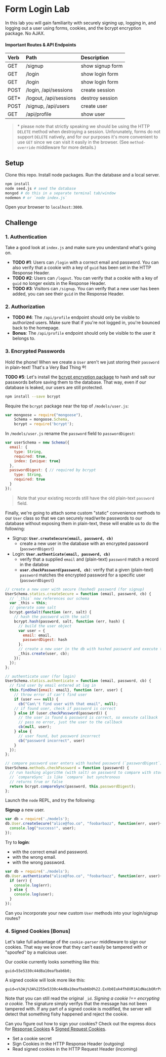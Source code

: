 # Form Login Lab

In this lab you will gain familiarity with securely signing up, logging in, and logging out a user using forms, cookies, and the bcrypt encryption package. No AJAX.

#### Important Routes & API Endpoints
| Verb | Path | Description |
|:-----|:-----|:------------|
| GET | /signup | show signup form |
| GET | /login | show login form |
| GET | /login | show login form |
| POST | /login, /api/sessions | create session |
| GET\* | /logout, /api/sessions | destroy session |
| POST | /signup, /api/users | create user |
| GET | /api/profile | show user |

> \* please note that strictly speaking we should be using the HTTP `DELETE` method when destroying a session. Unforunately, forms do not support `DELETE` natively, and for our purposes it's more convenient to use `GET` since we can visit it easily in the browser. (See `method-override` middleware for more details.)

## Setup
Clone this repo. Install node packages. Run the database and a local server.
``` bash
npm install
node seed.js # seed the database
mongod # do this in a separate terminal tab/window
nodemon # or `node index.js`
```

Open your browser to `localhost:3000`.

## Challenge
### 1. Authentication
Take a good look at `index.js` and make sure you understand what's going on.

- **TODO #1**: Users can `/login` with a correct email and password. You can also verify that a cookie with a key of `guid` has been set in the HTTP Response Header.
- **TODO #2**: Users can `/logout`. You can verify that a cookie with a key of `guid` no longer exists in the Response Header.
- **TODO #3**: Visitors can `/signup`. You can verify that a new user has been added, you can see their `guid` in the Response Header.

### 2. Authorization
- **TODO #4**: The `/api/profile` endpoint should only be visible to authorized users. Make sure that if you're not logged in, you're bounced back to the homepage.
- **Bonus**: The `/api/profile` endpoint should only be visible to the user it belongs to.

### 3. Encrypted Passwords
Hold the phone! When we create a `User` aren't we just storing their `password` in plain-text! That's a Very Bad Thing ®!

**TODO #5**: Let's install the [bcrypt encryption package](https://www.npmjs.com/package/bcrypt) to hash and salt our passwords before saving them to the database. That way, even if our database is leaked, our users are still protected.

``` bash
npm install --save bcrypt
```

Require the `bcrypt` package near the top of `/models/user.js`:

``` js
var mongoose = require("mongoose"),
    Schema = mongoose.Schema,
    bcrypt = require('bcrypt');
```

In `/models/user.js` rename the `password` field to `passwordDigest`:

```js
var userSchema = new Schema({
  email: {
    type: String,
    required: true,
    index: {unique: true}
  },
  passwordDigest: { // required by bcrypt
    type: String,
    required: true
  }
});
```

> Note that your existing records still have the old plain-text `password` field.

Finally, we're going to attach some custom "static" convenience methods to our `User` class so that we can securely read/write passwords to our database without exposing them in plain-text, these will enable us to do the following:

* Signup: **`User.createSecure(email, password, cb)`**
    * create a new user in the database with an encrypted password (`passwordDigest`)
* Login: **`User.authenticate(email, password, cb)`**
    * verify that a supplied `email` and (plain-text) `password` match a record in the databse
    - **`user.checkPassword(password, cb)`**: verify that a given (plain-text) `password` matches the encrypted password for a specific user (`passwordDigest`)

``` js
// create a new user with secure (hashed) password (for signup)
UserSchema.statics.createSecure = function (email, password, cb) {
  // `_this` now references our schema
  var _this = this;
  // generate some salt
  bcrypt.genSalt(function (err, salt) {
    // hash the password with the salt
    bcrypt.hash(password, salt, function (err, hash) {
      // build the user object
      var user = {
        email: email,
        passwordDigest: hash
      };
      // create a new user in the db with hashed password and execute the callback when done
      _this.create(user, cb);
    });
  });
};

// authenticate user (for login)
UserSchema.statics.authenticate = function (email, password, cb) {
  // find user by email entered at log in
  this.findOne({email: email}, function (err, user) {
    // throw error if can't find user
    if (user === null) {
      cb("Can\'t find user with that email", null);
    // if found user, check if password is correct
    } else if (user.checkPassword(password)) {
      // the user is found & password is correct, so execute callback
      // pass no error, just the user to the callback
      cb(null, user);
    } else {
      // user found, but password incorrect
      cb("password incorrect", user)
    }
  });
};

// compare password user enters with hashed password (`passwordDigest`)
UserSchema.methods.checkPassword = function (password) {
  // run hashing algorithm (with salt) on password to compare with stored `passwordDigest`
  // `compareSync` is like `compare` but synchronous
  // returns true or false
  return bcrypt.compareSync(password, this.passwordDigest);
};
```


Launch the `node` REPL, and try the following:

**Signup** a new user.
``` js
var db = require('./models');
db.User.createSecure("alice@foo.co", "foobarbazz", function(err, user){
  console.log("success!", user);
});
```

Try to **login**:
* with the correct email and password.
* with the wrong email.
* with the wrong password.

``` js
var db = require('./models');
db.User.authenticate("alice@foo.co", "foobarbazz", function(err, user){
  if (err) {
    console.log(err);
  } else {
    console.log(user);
  }
});
```

Can you incorporate your new custom `User` methods into your login/signup routes?

### 4. Signed Cookies [Bonus]
Let's take full advantage of the `cookie-parser` middleware to sign our cookies. That way we know that they can't easily be tampered with or "spoofed" by a malicious user.

Our cookie currently looks something like this:
```
guid=55e5330c44d8a10eafbab6b0;
```

A signed cookie will look more like this:

```
guid=s%3Aj%3A%2255e5330c44d8a10eafbab6b0%22.ExXb0Iuk4fh8VR1A1dNaibORrPxHDpJSjVYunsIw%2FXw
```

Note that you can still read the original `_id`. _Signing a cookie !== encrypting a cookie._ The signature simply verifys that the message has not been tampered with. If any part of a signed cookie is modified, the server will detect that something fishy happened and reject the cookie.

Can you figure out how to sign your cookies? Check out the express docs for [Response Cookies](http://expressjs.com/api.html#res.cookie) & [Signed Request Cookies](http://expressjs.com/api.html#req.signedCookies).

- Set a cookie secret
- Sign Cookies in the HTTP Response Header (outgoing)
- Read signed cookies in the HTTP Request Header (incoming)
